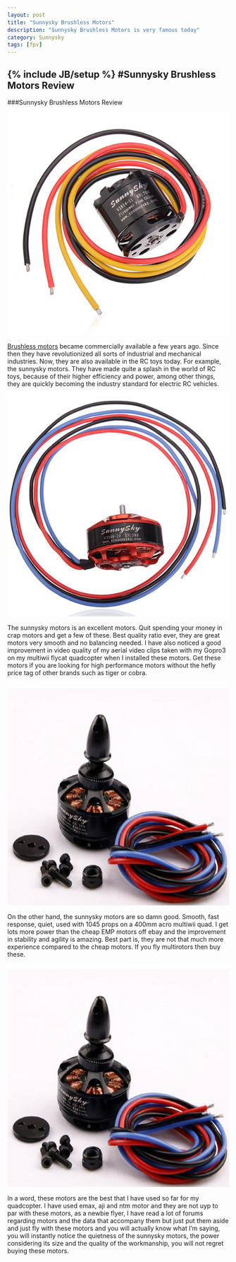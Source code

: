 ```yaml
---
layout: post
title: "Sunnysky Brushless Motors"
description: "Sunnysky Brushless Motors is very famous today"
category: Sunnysky  
tags: [fpv]
---
```

{% include JB/setup %}
#Sunnysky Brushless Motors Review
---
###Sunnysky Brushless Motors Review


![Sunnysky Brushless Motors](/uploads/sunnysky/s1.jpg)

[Brushless motors](http://http://www.iu-model.com/mod_product-prdlist-cap_id-231.html) became commercially available a few years ago. Since then they have revolutionized all sorts of industrial and mechanical industries. Now, they are also available in the RC toys today. For example, the sunnysky motors. They have made quite a splash in the world of RC toys, because of their higher efficiency and power, among other things, they are quickly becoming the industry standard for electric RC vehicles.



![Sunnysky Brushless Motors](/uploads/sunnysky/s2.jpg)

The sunnysky motors is an excellent motors. Quit spending your money in crap motors and get a few of these. Best quality ratio ever, they are great motors very smooth and no balancing needed. I have also noticed a good improvement in video quality of my aerial video clips taken with my Gopro3 on my multiwii flycat quadcopter when I installed these motors. Get these motors if you are looking for high performance motors without the hefly price tag of other brands such as tiger or cobra.


![Sunnysky Brushless Motors](/uploads/sunnysky/s3.jpg)

On the other hand, the sunnysky motors are so damn good. Smooth, fast response, quiet, used with 1045 props on a 400mm acro multiwii quad. I get lots more power than the cheap EMP motors off ebay and the improvement in stability and agility is amazing. Best part is, they are not that much more experience compared to the cheap motors. If you fly multirotors then buy these.


![Sunnysky Brushless Motors](/uploads/sunnysky/s4.jpg)

In a word, these motors are the best that I have used so far for my quadcopter. I have used emax, aji and ntm motor and they are not uyp to par with these motors, as a newbie flyer, I have read a lot of forums regarding motors and the data that accompany them but just put them aside and just fly with these motors and you will actually know what I’m saying, you will instantly notice the quietness of the sunnysky motors, the power considering its size and the quality of the workmanship, you
will not regret buying these motors.






